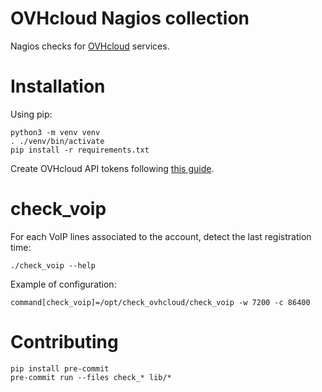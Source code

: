 # OVHcloud Nagios collection

Nagios checks for [OVHcloud](https://www.ovhcloud.com) services.

# Installation

Using pip:

```
python3 -m venv venv
. ./venv/bin/activate
pip install -r requirements.txt
```

Create OVHcloud API tokens following [this guide](https://github.com/ovh/python-ovh).

# check_voip

For each VoIP lines associated to the account, detect the last registration time:

```
./check_voip --help
```

Example of configuration:

```
command[check_voip]=/opt/check_ovhcloud/check_voip -w 7200 -c 86400
```

# Contributing

```
pip install pre-commit
pre-commit run --files check_* lib/*
```
